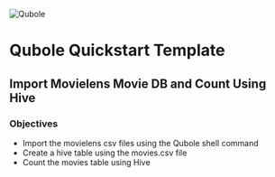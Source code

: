 ![Qubole](https://cdn.qubole.com/wp-content/themes/qubole/img/qubole-logov1.png)


# Qubole Quickstart Template

## Import Movielens Movie DB and Count Using Hive

### Objectives
* Import the movielens csv files using the Qubole shell command
* Create a hive table using the movies.csv file
* Count the  movies table using Hive